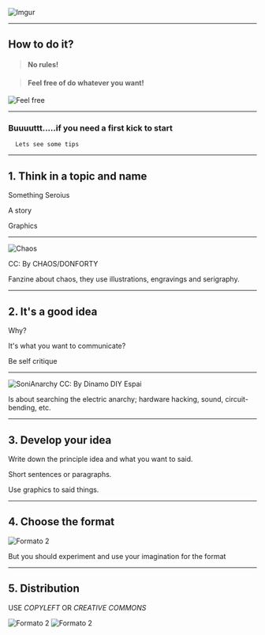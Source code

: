 

![Imgur](https://i.imgur.com/wHLkh9g.png)

---
## How to do it?

> #### No rules!

> #### Feel free of do whatever you want!
![Feel free](https://cdn.pixabay.com/photo/2016/04/01/12/15/fanzine-1300624_960_720.png)

---

### Buuuuttt.....if you need a first kick to start

      Lets see some tips

---

## 1. Think in a topic and name

Something Seroius

A story

Graphics

---

![Chaos](http://78.media.tumblr.com/984efb4286ff123ddfe305ab400e6760/tumblr_inline_orfrd9b4p11rap5qi_500.jpg)

CC: By CHAOS/DONFORTY

Fanzine about chaos, they use illustrations, engravings and serigraphy. 

---
## 2. It's a good idea 

Why?

It's what you want to communicate?

Be self critique

---

![SoniAnarchy](http://fondo.fanzinoteca.net/img/covers/full/1194.jpg)
CC: By Dinamo DIY Espai

Is about searching the electric anarchy; hardware hacking, sound, circuit-bending, etc. 

---
## 3. Develop your idea

Write down the principle idea and what you want to said. 

Short sentences or paragraphs.

Use graphics to said things. 

---

## 4. Choose the format 

![Formato 2](https://3.bp.blogspot.com/-ascgPUYmOPM/WMUUpPObIdI/AAAAAAAAAso/TlpuHzC0L5UAuuFORd3Zk1uJ1hZZ_Qr1QCLcB/s1600/hacer%2Bfanzine%2B2.jpg)

But you should experiment and use your imagination for the format

---

## 5. Distribution

USE *COPYLEFT* OR *CREATIVE COMMONS*

![Formato 2](http://tusderechoscaav.weebly.com/uploads/4/1/5/4/41540467/8887570.png?250) ![Formato 2](https://img.gadgethacks.com/img/89/05/63481765268007/0/your-guide-finding-free-creative-commons-images-and-other-media-online.1280x600.jpg)


